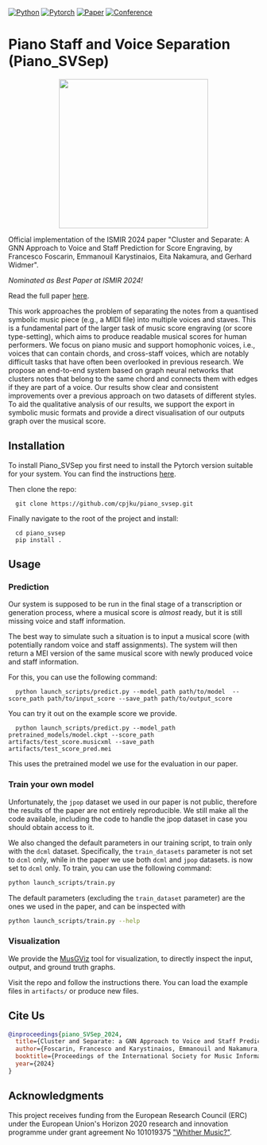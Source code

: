 [![Python](https://img.shields.io/badge/-Python_3.8+-blue?logo=python&logoColor=white)](https://www.python.org/)
[![Pytorch](https://img.shields.io/badge/PyTorch_2.0+-ee4c2c?logo=pytorch&logoColor=white)](https://pytorch.org/get-started/locally/)
[![Paper](http://img.shields.io/badge/paper-arxiv.2407.21030-B31B1B.svg)](https://arxiv.org/abs/2407.21030)
[![Conference](http://img.shields.io/badge/ISMIR-2024-4b44ce.svg)](https://ismir2024.ismir.net/accepted-papers)

# Piano Staff and Voice Separation (Piano_SVSep)

<p align="center">
  <img src="https://miro.medium.com/v2/resize:fit:1100/format:webp/1*uHKF5_0TDX7g6JnJT-56SQ.png", height="300">
</p>

Official implementation of the ISMIR 2024 paper "Cluster and Separate: A GNN Approach to Voice and Staff Prediction for Score Engraving, by Francesco Foscarin, Emmanouil Karystinaios, Eita Nakamura, and Gerhard Widmer".

_Nominated as Best Paper at ISMIR 2024!_

Read the full paper [here](https://arxiv.org/abs/2407.21030).

This work approaches the problem of separating the notes from a quantised symbolic music piece (e.g., a MIDI file) into multiple voices and staves. This is a fundamental part of the larger task of music score engraving (or score type-setting), which aims to produce readable musical scores for human performers. We focus on piano music and support homophonic voices, i.e., voices that can contain chords, and cross-staff voices, which are notably difficult tasks that have often been overlooked in previous research. We propose an end-to-end system based on graph neural networks that clusters notes that belong to the same chord and connects them with edges if they are part of a voice. Our results show clear and consistent improvements over a previous approach on two datasets of different styles. To aid the qualitative analysis of our results, we support the export in symbolic music formats and provide a direct visualisation of our outputs graph over the musical score. 


## Installation

To install Piano_SVSep you first need to install the Pytorch version suitable for your system.
You can find the instructions [here](https://pytorch.org/get-started/locally/).

Then clone the repo:
```shell
  git clone https://github.com/cpjku/piano_svsep.git
```

Finally navigate to the root of the project and install:
```shell
  cd piano_svsep
  pip install .
```

## Usage

### Prediction

Our system is supposed to be run in the final stage of a transcription or generation process, where a musical score is *almost* ready, but it is still missing voice and staff information.

The best way to simulate such a situation is to input a musical score (with potentially random voice and staff assignments). The system will then return a MEI version of the same musical score with newly produced voice and staff information.

For this, you can use the following command:
```shell
  python launch_scripts/predict.py --model_path path/to/model  --score_path path/to/input_score --save_path path/to/output_score
```

You can try it out on the example score we provide.
```shell
  python launch_scripts/predict.py --model_path pretrained_models/model.ckpt --score_path artifacts/test_score.musicxml --save_path artifacts/test_score_pred.mei
```
This uses the pretrained model we use for the evaluation in our paper.

### Train your own model

Unfortunately, the `jpop` dataset we used in our paper is not public, therefore the results of the paper are not entirely reproducible.
We still make all the code available, including the code to handle the jpop dataset in case you should obtain access to it.

We also changed the default parameters in our training script, to train only with the `dcml` dataset.
Specifically, the `train_datasets` parameter is not set to `dcml` only, while in the paper we use both `dcml` and `jpop` datasets.
is now set to `dcml` only.
To train, you can use the following command:

```bash
python launch_scripts/train.py 
```

The default parameters (excluding the `train_dataset` parameter) are the ones we used in the paper, and can be inspected with
```bash
python launch_scripts/train.py --help
```

### Visualization

We provide the [MusGViz](https://github.com/fosfrancesco/musgviz/) tool for visualization, to directly inspect the input, output, and ground truth graphs.
 
Visit the repo and follow the instructions there. You can load the example files in `artifacts/` or produce new files.


## Cite Us

```bibtex
@inproceedings{piano_SVSep_2024,
  title={Cluster and Separate: a GNN Approach to Voice and Staff Prediction for Score Engraving},
  author={Foscarin, Francesco and Karystinaios, Emmanouil and Nakamura, Eita and Widmer, Gerhard},
  booktitle={Proceedings of the International Society for Music Information Retrieval Conference (ISMIR)},
  year={2024}
}
```

## Acknowledgments

This project receives funding from the European Research Council (ERC) under 
the European Union's Horizon 2020 research and innovation programme under grant 
agreement No 101019375 ["Whither Music?"](https://www.jku.at/en/institute-of-computational-perception/research/projects/whither-music/).

